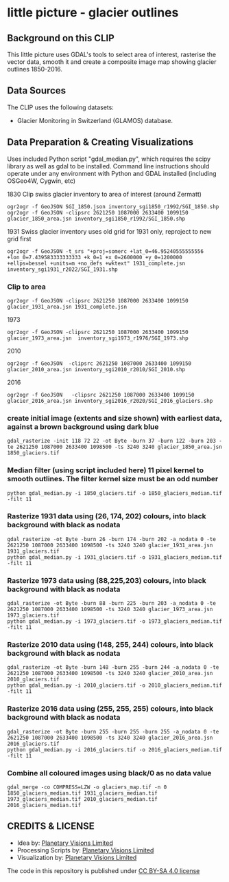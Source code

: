 # little picture - glacier outlines

## Background on this CLIP
This little picture uses GDAL's tools to select area of interest, rasterise the vector data, smooth it and create a composite image map showing glacier outlines 1850-2016.

## Data Sources
The CLIP uses the following datasets:
- Glacier Monitoring in Switzerland (GLAMOS) database.

## Data Preparation & Creating Visualizations
Uses included Python script "gdal_median.py", which requires the scipy library as well as gdal to be installed.
Command line instructions should operate under any environment with Python and GDAL installed (including OSGeo4W, Cygwin, etc)

1830
Clip swiss glacier inventory to area of interest (around Zermatt)
```
ogr2ogr -f GeoJSON SGI_1850.json inventory_sgi1850_r1992/SGI_1850.shp
ogr2ogr -f GeoJSON -clipsrc 2621250 1087000 2633400 1099150 glacier_1850_area.jsn inventory_sgi1850_r1992/SGI_1850.shp
```
1931
Swiss glacier inventory uses old grid for 1931 only, reproject to new grid first
```
ogr2ogr -f GeoJSON -t_srs "+proj=somerc +lat_0=46.95240555555556 +lon_0=7.439583333333333 +k_0=1 +x_0=2600000 +y_0=1200000 +ellps=bessel +units=m +no_defs +wktext" 1931_complete.jsn inventory_sgi1931_r2022/SGI_1931.shp
```

### Clip to area
```
ogr2ogr -f GeoJSON -clipsrc 2621250 1087000 2633400 1099150 glacier_1931_area.jsn 1931_complete.jsn
```
1973
```
ogr2ogr -f GeoJSON -clipsrc 2621250 1087000 2633400 1099150 glacier_1973_area.jsn  inventory_sgi1973_r1976/SGI_1973.shp
```
2010
```
ogr2ogr -f GeoJSON  -clipsrc 2621250 1087000 2633400 1099150 glacier_2010_area.jsn inventory_sgi2010_r2010/SGI_2010.shp
```
2016
```
ogr2ogr -f GeoJSON   -clipsrc 2621250 1087000 2633400 1099150 glacier_2016_area.jsn inventory_sgi2016_r2020/SGI_2016_glaciers.shp
```

### create initial image (extents and size shown) with earliest data, against a brown background using dark blue
```
gdal_rasterize -init 118 72 22 -ot Byte -burn 37 -burn 122 -burn 203 -te 2621250 1087000 2633400 1098500 -ts 3240 3240 glacier_1850_area.jsn 1850_glaciers.tif
```
### Median filter (using script included here) 11 pixel kernel to smooth outlines. The filter kernel size must be an odd number
```
python gdal_median.py -i 1850_glaciers.tif -o 1850_glaciers_median.tif -filt 11
```
### Rasterize 1931 data using (26, 174, 202) colours, into black background with black as nodata
```
gdal_rasterize -ot Byte -burn 26 -burn 174 -burn 202 -a_nodata 0 -te 2621250 1087000 2633400 1098500 -ts 3240 3240 glacier_1931_area.jsn 1931_glaciers.tif
python gdal_median.py -i 1931_glaciers.tif -o 1931_glaciers_median.tif -filt 11
```
### Rasterize 1973 data using (88,225,203) colours, into black background with black as nodata
```
gdal_rasterize -ot Byte -burn 88 -burn 225 -burn 203 -a_nodata 0 -te 2621250 1087000 2633400 1098500 -ts 3240 3240 glacier_1973_area.jsn 1973_glaciers.tif
python gdal_median.py -i 1973_glaciers.tif -o 1973_glaciers_median.tif -filt 11
```
### Rasterize 2010 data using (148, 255, 244) colours, into black background with black as nodata
```
gdal_rasterize -ot Byte -burn 148 -burn 255 -burn 244 -a_nodata 0 -te 2621250 1087000 2633400 1098500 -ts 3240 3240 glacier_2010_area.jsn 2010_glaciers.tif
python gdal_median.py -i 2010_glaciers.tif -o 2010_glaciers_median.tif -filt 11
```
### Rasterize 2016 data using (255, 255, 255) colours, into black background with black as nodata
```
gdal_rasterize -ot Byte -burn 255 -burn 255 -burn 255 -a_nodata 0 -te 2621250 1087000 2633400 1098500 -ts 3240 3240 glacier_2016_area.jsn 2016_glaciers.tif
python gdal_median.py -i 2016_glaciers.tif -o 2016_glaciers_median.tif -filt 11
```
### Combine all coloured images using black/0 as no data value
```
gdal_merge -co COMPRESS=LZW -o glaciers_map.tif -n 0 1850_glaciers_median.tif 1931_glaciers_median.tif 1973_glaciers_median.tif 2010_glaciers_median.tif 2016_glaciers_median.tif
```

## CREDITS & LICENSE
- Idea by: [Planetary Visions Limited]([https://climate.esa.int/](http://www.planetaryvisions.com/index.php))
- Processing Scripts by: [Planetary Visions Limited]([https://climate.esa.int/](http://www.planetaryvisions.com/index.php))
- Visualization by: [Planetary Visions Limited]([https://climate.esa.int/](http://www.planetaryvisions.com/index.php))

The code in this repository is published under [CC BY-SA 4.0 license](https://creativecommons.org/licenses/by-sa/4.0/)
